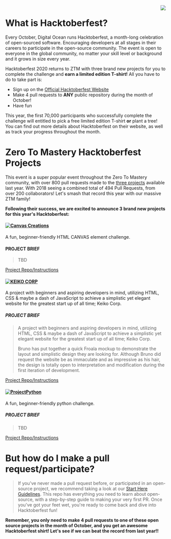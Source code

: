 <img src="https://www.jenkins.io/images/hacktoberfest/2020_badge_small.png" align="right" />

# What is Hacktoberfest?
Every October, Digital Ocean runs Hacktoberfest, a month-long celebration of open-sourced software. Encouraging developers at all stages in their careers to participate in the open-source community. The event is open to everyone in the global community, no matter your skill level or background and it grows in size every year. 

Hacktoberfest 2020 returns to ZTM with three brand new projects for you to complete the challenge and **earn a limited edition T-shirt!** All you have to do to take part is:

- Sign up on the [Official Hacktoberfest Website](https://hacktoberfest.digitalocean.com/)  
- Make 4 pull requests to **ANY** public repository during the month of October!
- Have fun

This year, the first 70,000 participants who successfully complete the challenge will entitled to pick a free limited edition T-shirt **or** plant a tree!
You can find out more details about Hacktoberfest on their website, as well as track your progress throughout the month.


# Zero To Mastery Hacktoberfest Projects
This event is a super popular event throughout the Zero To Mastery community, with over 800 pull requests made to the [three projects](https://github.com/zero-to-mastery/coding_challenge-22) available last year. With 2018 seeing a combined total of 494 Pull Requests, from over 200 collaborators! Let's smash that record this year with our massive ZTM family!

**Following their success, we are excited to announce 3 brand new projects for this year's Hacktoberfest:**

#### [![Canvas Creations](https://img.shields.io/badge/CSS%20PROJECT-Canvas%20Creations-yellow?style=for-the-badge&logo=CSS3)](https://github.com/zero-to-mastery/Canvas-Creations)
A fun, beginner-friendly HTML CANVAS element challenge.

#### PROJECT BRIEF
> TBD

[Project Repo/Instructions](https://github.com/zero-to-mastery/#)

#### [![KEIKO CORP](https://img.shields.io/badge/HTML%20PROJECT-KEIKO%20CORP-critical?style=for-the-badge&logo=HTML5)](https://github.com/zero-to-mastery/Keiko-Corp)
A project with beginners and aspiring developers in mind, utilizing HTML, CSS & maybe a dash of JavaScript to achieve a simplistic yet elegant website for the greatest start up of all time; Keiko Corp.

##### PROJECT BRIEF
> A project with beginners and aspiring developers in mind, utilizing HTML, CSS & maybe a dash of JavaScript to achieve a simplistic yet elegant website for the greatest start up of all time; Keiko Corp.
>
> Bruno has put together a quick Froala mockup to demonstrate the layout and simplistic design they are looking for. Although Bruno did request the website be as immaculate and as impressive as his hair, the design is totally open to interpretation and modification during the first iteration of development.

[Project Repo/Instructions](https://github.com/zero-to-mastery/keiko-corp)

#### [![ProjectPython](https://img.shields.io/badge/PYTHON%20PROJECT-Project%20Python-blue?style=for-the-badge&logo=Python)](https://github.com/zero-to-mastery/project-python)
A fun, beginner-friendly python challenge.

##### PROJECT BRIEF
> TBD

[Project Repo/Instructions](https://github.com/zero-to-mastery/python-art)

# But how do I make a pull request/participate?

> If you've never made a pull request before, or participated in an open-source project, we recommend taking a look at our [Start Here Guidelines](https://github.com/zero-to-mastery/start-here-guidelines). This repo has everything you need to learn about open-source, with a step-by-step guide to making your very first PR.
> Once you've got your feet wet, you're ready to come back and dive into Hacktoberfest fun!

**Remember, you only need to make 4 pull requests to one of these open source projects in the month of October, and you get an awesome Hacktoberfest shirt! Let's see if we can beat the record from last year!!**
